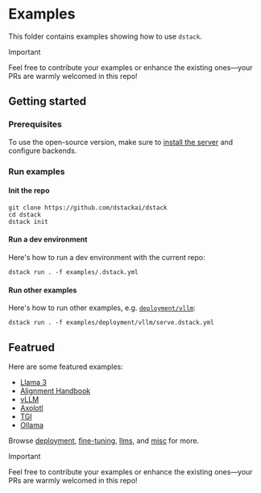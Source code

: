 # Examples

This folder contains examples showing how to use `dstack`.

> [!IMPORTANT]
> Feel free to contribute your examples or enhance the existing ones—your PRs are warmly welcomed in this repo!

## Getting started

### Prerequisites

To use the open-source version, make sure to [install the server](https://dstack.ai/docs/installation/) and configure backends.

### Run examples

#### Init the repo

```shell
git clone https://github.com/dstackai/dstack
cd dstack
dstack init
```

#### Run a dev environment

Here's how to run a dev environment with the current repo:

```shell
dstack run . -f examples/.dstack.yml
```

#### Run other examples

Here's how to run other examples, e.g. [`deployment/vllm`](deployment/vllm/):

```shell
dstack run . -f examples/deployment/vllm/serve.dstack.yml
```

## Featrued

Here are some featured examples:

- [Llama 3](llms/llama3)
- [Alignment Handbook](fine-tuning/alignment-handbook)
- [vLLM](deployment/vllm)
- [Axolotl](fine-tuning/axolotl)
- [TGI](deployment/tgi)
- [Ollama](deployment/ollama)

Browse [deployment](deployment), [fine-tuning](deployment), [llms](llms), and [misc](misc) for more.

> [!IMPORTANT]
> Feel free to contribute your examples or enhance the existing ones—your PRs are warmly welcomed in this repo!